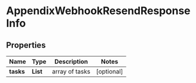 # AppendixWebhookResendResponseInfo


## Properties

| Name | Type | Description | Notes |
|------------ | ------------- | ------------- | -------------|
**tasks** | **List<AppendixWebhookResendTaskInfo>** | array of tasks |[optional]|
